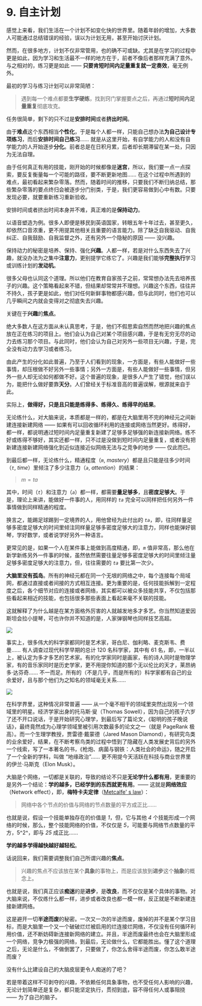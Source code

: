 # 9. 自主计划

感觉上来看，我们生活在一个计划不如变化快的世界里。随着年龄的增加，大多数人可能通过总结错误的经验，误以为计划无用，甚至开始讨厌计划。

然而，在很多地方，计划不仅非常管用，也的确不可或缺。尤其是在学习的过程中更是如此，因为学习和生活最不一样的地方在于，前者不像后者那样充满了意外。与之相对的，练习更是如此 ——  **只要肯短时间内足量重复就一定奏效**，毫无例外。

最初的学习与练习计划可以非常简陋：

> 遇到每一个难点都要**生学硬练**，找到窍门掌握要点之后，再通过**短时间内足量重复**彻底攻克。

任务很简单，剩下的只不过是**安排时间**或者**挤出时间**。

由于**难点**这个东西相当**个性化**，于是每个人都一样，只能自己想办法**为自己设计专项练习**，而后**安排时间自己练习**…… 就是从这里开始，有自学能力的人和没有自学能力的人开始逐步**分化**。前者总是在日积月累，后者却长期滞留在某一处，只因为无法自理。

由于任何真正有用的技能，刚开始的时候都像是**迷宫**，所以，我们要一点一点探索，要反复衡量每一个可能的路径，要不断更新地图…… 在这个过程中所遇到的难点，最初看起来繁杂零落。然而，随着时间的推移，只要我们不断归纳总结，那些繁杂零落的要点终归会被逐步分门别类，于是，我们更容易做到心中有数。只要发现必要，就要重新练习重新验收。

安排时间或者挤出时间本身并不难，真正难的是**保持动力**。

以语音塑造为例。很多人即便是移民到英语国家，转眼五年十年过去，甚至更久，却依然口音浓重，更不用提其他相关且重要的语言能力。除了缺乏自我驱动、自我纠正、自我鼓励、自我监督之外，还有另外一个隐秘的原因 —— 没兴趣。

保持动力的秘密是培养、保持、强化**兴趣**。人都一样，若是对什么东西失去了兴趣，就没办法为之集中**注意力**，更别提学它练它了。兴趣是我们能够**完整执行**学习或训练计划的**发动机**。

很多父母也认同这个道理。所以他们在教育自家孩子之前，常常想办法先去培养孩子的兴趣。这个策略看起来不错，但结果却常常并不理想。兴趣这个东西，往往并不持久，孩子更是如此，他们对任何新鲜事物都感兴趣，但与此同时，他们也可以几乎瞬间之内就会变得对之彻底失去兴趣。

关键在于**兴趣**的**焦点**。

绝大多数人在这方面从未认真思考，于是，他们不假思索自然而然地把兴趣的焦点放在正在练习的项目上。他们会认为自己对某个项目感兴趣，于是有无穷无尽的动力去练习那个项目。与此同时，他们会认为自己对另外一些项目无兴趣，于是，完全没有动力去学习或者练习。

由此产生的分化如此普遍，乃至于人们看到的现象，一方面是，有些人能做好一些事情，却压根做不好另外一些事情；另外一方面是，有些人能做好一些事情，但另外一些人却无论如何都做不好。这个普遍的现象，是很多人产生了错觉，他们误以为，能把什么做好要靠**天分**。人们曾经关于标准音高的普遍误解，根源就来自于此。

实际上，**做得好，只是且只能是练得多、练得久、练得早的结果**。

无论练什么，对大脑来说，本质都是一样的，都是在大脑里用不完的神经元之间新建连接新建网络  —— 如果有可以回收循环利用的连接或网络当然更好。练得好，都一样，都说明通过短时间内足量重复新建了足够多足够强的新连接新网络。练不好或练得不够好，其实还都一样，只不过是没做到短时间内足量重复，或者没有把新建连接新建网络强化到近似连接近似网络无法与之竞争的地步 —— 仅此而已。

到最后都一样，无论练什么，精通程度（*`m`*, *mastery*）都是且只能是往多少时间（*`t`*, *time*）里倾注了多少注意力（*`a`*, *attention*）的结果：

> $m = ta$

其中，时间（*`t`*）和注意力（*`a`*）都一样，都需要**量足够多**，且**密度足够大**。于是，理论上来讲，能做好一件事的人，用同样的 *`ta`* 完全可以同样把任何另外一件事情做到同样精通的程度。

换言之，能踢足球踢到一定境界的人，用他曾经为此付出的 *`ta`*，即，往同样量足够多密度足够大的时间里倾注同样量足够多密度足够大的注意力，同样也能弹好钢琴，学好数学，或者说学好另外一种语言。

更常见的是，如果一个人在某件事上能做到高度精通，即，*`m`* 值非常高，那么他在新学新练另外一件事的时候，虽然依然需要往量足够多密度足够大的时间里倾注量足够多密度足够大的注意力，但，往往需要的 *`ta`* 要比第一次少。

**大脑里没有孤岛**。所有的神经元都在同一个无垠的网络之中，每个连接每个局域网，都通过直接或者间接的方式相互连接。更为重要的是，任何技能拆解到一定程度之后，各个细节对应的连接或者网络，其实都可以被众多技能共享，不仅包括那些看起来相近的技能，也包括很多那些表面上看起来毫不关联的技能。

这就解释了为什么越是在某方面格外厉害的人就越发地多才多艺。你当然知道爱因斯坦会拉小提琴，可也许你并不知道的是，人家弹钢琴也同样技艺高超。

![](/images/einstein-playing-piano.png)

事实上，很多伟大的科学家都同时是艺术家，哥白尼、伽利略、麦克斯韦、费曼…… 有人调查过现代科学早期的总计 120 名科学家，其中有 61 名，即，一半以上，被认定为多才多艺的艺术家。有的化学家同时是画家，有的诗人同时是物理学家，有的音乐家同时是历史学家，更不用提你知道的那个无以伦比的天才，莱昂纳多·达芬奇…… 不一而足。所有的（不是几乎，而是所有的）科学家都有自己的业余爱好，且与那个他们为之知名的领域毫无关系……

![](/images/hidden-connection.png)

在科学界里，这种情况非常普遍 —— 从一个毫不相干的领域里突然出现另一个领域里的明星。经济学家出身的托马斯·叟（Thomas Sowell），因为自己的孩子六岁了还不开口说话，于是开始研究心理学，到最后写了篇论文，《聪明的孩子晚说话》，最终竟然成为心理学领域里被引用次数最多的论文之一（就是 PageRank 极高）。而一个生理学教授，贾雷德·戴蒙德（Jared Mason Diamond），有研究鸟类的业余爱好，结果，在不断考察鸟类的过程中悟到了隐藏在人类发展史背后的另外一个线索，写了一本著名的书，《枪炮、病菌与钢铁：人类社会的命运》，随之开启了一个全新的学科，叫做 “地缘政治”…… 更不用提今天活跃在科技与商业世界里的伊兰·马斯克（Elon Musk）。

大脑是个网络，一切都是关联的，导致的结论不只是**无论学什么都有用**，更重要的是另外一个结论：**学的越多，已经学到的东西就更有用**。—— 这就是**网络效应**（Network effect），即，**梅特卡夫定律**（[Metcalfe' s law](https://en.wikipedia.org/?curid=65776)）：

> 网络中各个节点的价值与网络的节点数量的平方成正比……

也就是说，假设一个技能单独存在的价值是 *1*，但，它与其他 *4* 个技能形成一个网络的时候，那么，整个技能网络的价值，不仅仅是 *5*，可能要与网络节点数量的平方，5^2^，即与 *25* 成正比……

**学的越多学得越快越好越轻松**。

话说回来，我们需要调整我们自己所谓兴趣的**焦点**。

> 兴趣的焦点不应该放在某个**具象**的事物上，而是应该放到**进步**这个**抽象**的概念上。

也就是说，我们真正应该**痴迷**的是**进步**，是**改良**，而不仅仅是某个具体的事物。对大脑来说，不仅练什么都一样，进步或者改良也都一模一样，反正就是不断新建连接新建网络。

这是避开一切**半途而废**的秘密。一次又一次的半途而废，废掉的并不是某个学习目标，而是大脑里一个又一个破破烂烂被启用的烂连接烂网络，不仅没有任何循环利用价值，还不断妨碍新连接新网络的建立。并且，半途而废最终也会在大脑里形成一个网络，竞争力极强的网络，到最后，无论做什么，它都能胜出。懂了这个道理之后，无论是什么，不做倒罢了，只要做了，你怎么舍得半途而废，你怎么敢半途而废？

没有什么比建设自己的大脑皮层更令人痴迷的了吧？

若是带着这样不可剥夺的兴趣，不依赖任何具象事物，也不受任何人影响的兴趣，无论计划简单还是复杂，都只能坚定执行，贯彻到底，容不得任何人或事阻挠 —— 为了自己的脑子。
